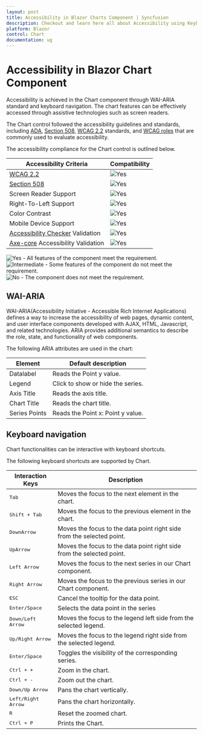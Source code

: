 ```yaml
---
layout: post
title: Accessibility in Blazor Charts Component | Syncfusion
description: Checkout and learn here all about Accessibility using Keyboard navigation in Syncfusion Blazor Charts component and more.
platform: Blazor
control: Chart
documentation: ug
---
```


# Accessibility in Blazor Chart Component

Accessibility is achieved in the Chart component through WAI-ARIA standard and keyboard navigation. The chart features can be effectively accessed through assistive technologies such as screen readers.

The Chart control followed the accessibility guidelines and standards, including [ADA](https://www.ada.gov/), [Section 508](https://www.section508.gov/), [WCAG 2.2](https://www.w3.org/TR/WCAG22/) standards, and [WCAG roles](https://www.w3.org/TR/wai-aria/#roles) that are commonly used to evaluate accessibility.

The accessibility compliance for the Chart control is outlined below.

|Accessibility Criteria | Compatibility|
-----|-----
|[WCAG 2.2](https://www.w3.org/TR/WCAG22/) | <img src="https://cdn.syncfusion.com/content/images/landing-page/yes.png" alt="Yes">  |
|[Section 508](https://www.section508.gov/) | <img src="https://cdn.syncfusion.com/content/images/landing-page/yes.png" alt="Yes">  |
|Screen Reader Support| <img src="https://cdn.syncfusion.com/content/images/landing-page/yes.png" alt="Yes">  |
|Right-To-Left Support | <img src="https://cdn.syncfusion.com/content/images/landing-page/yes.png" alt="Yes">  |
|Color Contrast | <img src="https://cdn.syncfusion.com/content/images/landing-page/yes.png" alt="Yes">  |
|Mobile Device Support | <img src="https://cdn.syncfusion.com/content/images/landing-page/yes.png" alt="Yes">  |
|[Accessibility Checker](https://www.npmjs.com/package/accessibility-checker) Validation | <img src="https://cdn.syncfusion.com/content/images/landing-page/yes.png" alt="Yes">  |
|[Axe-core](https://www.npmjs.com/package/axe-core) Accessibility Validation | <img src="https://cdn.syncfusion.com/content/images/landing-page/yes.png" alt="Yes">  |

<style>
    .post .post-content img {
        display: inline-block;
        margin: 0.5em 0;
    }
</style>
<div><img src="https://cdn.syncfusion.com/content/images/documentation/full.png" alt="Yes"> - All features of the component meet the requirement.</div>

<div><img src="https://cdn.syncfusion.com/content/images/documentation/partial.png" alt="Intermediate"> - Some features of the component do not meet the requirement.</div>

<div><img src="https://cdn.syncfusion.com/content/images/documentation/not-supported.png" alt="No"> - The component does not meet the requirement.</div>

## WAI-ARIA

WAI-ARIA(Accessibility Initiative - Accessible Rich Internet Applications) defines a way to increase the accessibility of web pages, dynamic content, and user interface components developed with AJAX, HTML, Javascript, and related technologies. ARIA provides additional semantics to describe the role, state, and functionality of web components.

The following ARIA attributes are used in the chart:

Element |Default description
-----|-----
Datalabel |Reads the Point y value.
Legend |Click to show or hide the series.
Axis Title |Reads the axis title.
Chart Title |Reads the chart title.
Series Points |Reads the Point x: Point y value.

## Keyboard navigation

Chart functionalities can be interactive with keyboard shortcuts.

The following keyboard shortcuts are supported by Chart.

Interaction Keys |Description
-----|-----
<kbd>Tab</kbd> |Moves the focus to the next element in the chart.
<kbd>Shift + Tab</kbd> |Moves the focus to the previous element in the chart.
<kbd>DownArrow</kbd> |Moves the focus to the data point right side from the selected point.
<kbd>UpArrow</kbd> |Moves the focus to the data point right side from the selected point.
<kbd>Left Arrow</kbd> |Moves the focus to the next series in our Chart component.
<kbd>Right Arrow</kbd> |Moves the focus to the previous series in our Chart component.
<kbd>ESC</kbd> |Cancel the tooltip for the data point.
<kbd>Enter/Space</kbd> |Selects the data point in the series
<kbd>Down/Left Arrow</kbd> |Moves the focus to the legend left side from the selected legend.
<kbd>Up/Right Arrow</kbd> | Moves the focus to the legend right side from the selected legend.
<kbd>Enter/Space</kbd> |Toggles the visibility of the corresponding series.
<kbd>Ctrl + +</kbd> |Zoom in the chart.
<kbd>Ctrl + -</kbd> |Zoom out the chart.
<kbd>Down/Up Arrow</kbd> |Pans the chart vertically.
<kbd>Left/Right Arrow</kbd> |Pans the chart horizontally.
<kbd>R</kbd> |Reset the zoomed chart.
<kbd>Ctrl + P</kbd> |Prints the Chart.